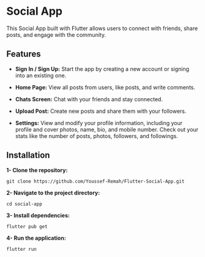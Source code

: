 # Social App
This Social App built with Flutter allows users to connect with friends, share posts, and engage with the community.

## Features
- **Sign In / Sign Up:** Start the app by creating a new account or signing into an existing one.

- **Home Page:** View all posts from users, like posts, and write comments.

- **Chats Screen:** Chat with your friends and stay connected.

- **Upload Post:** Create new posts and share them with your followers.

- **Settings:** View and modify your profile information, including your profile and cover photos, name, bio, and mobile number. Check out your stats like the number of posts, photos, followers, and followings.

## Installation
**1- Clone the repository:**

`git clone https://github.com/Youssef-Remah/Flutter-Social-App.git`

**2- Navigate to the project directory:**

`cd social-app`

**3- Install dependencies:**

`flutter pub get`

**4- Run the application:**

`flutter run`
